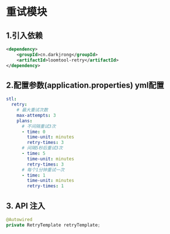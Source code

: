 # 重试模块

## 1.引入依赖
```xml
<dependency>
    <groupId>cn.darkjrong</groupId>
    <artifactId>loomtool-retry</artifactId>
</dependency>
```

## 2.配置参数(application.properties)  yml配置
```yaml
stl:
  retry:
    # 最大重试次数
    max-attempts: 3
    plans:
      # 不间隔重试3次
      - time: 0
        time-unit: minutes
        retry-times: 3
      # 间隔5秒后重试3次
      - time: 5
        time-unit: minutes
        retry-times: 3
      # 每个1分钟重试一次
      - time: 1
        time-unit: minutes
        retry-times: 1
```
## 3. API 注入
```java
@Autowired
private RetryTemplate retryTemplate;            
```













